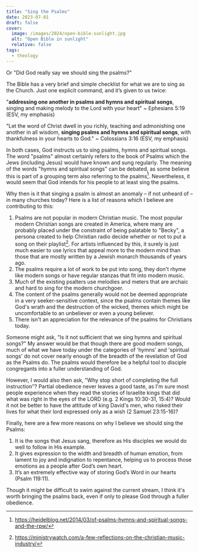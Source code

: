 ```yaml
---
title: "Sing the Psalms"
date: 2023-07-01
draft: false
cover:
  image: /images/2024/open-bible-sunlight.jpg
  alt: "Open Bible in sunlight"
  relative: false
tags:
  - theology
---
```


Or "Did God really say we should sing the psalms?"

The Bible has a very brief and simple checklist for what we are to sing as the Church.
Just one explicit command, and it’s given to us twice:

"**addressing one another in psalms and hymns and spiritual songs**, singing and making melody to the Lord with your heart" ~ Ephesians 5:19 (ESV, my emphasis)

"Let the word of Christ dwell in you richly, teaching and admonishing one another in all wisdom, **singing psalms and hymns and spiritual songs**, with thankfulness in your hearts to God." ~ Colossians 3:16 (ESV, my emphasis)

In both cases, God instructs us to sing psalms, hymns and spiritual songs.
The word "psalms" almost certainly refers to the book of Psalms which the Jews (including Jesus) would have known and sung regularly.
The meaning of the words "hymns and spiritual songs" can be debated, as some believe this is part of a grouping term also referring to the psalms[^1].
Nevertheless, it would seem that God intends for his people to at least sing the psalms.

Why then is it that singing a psalm is almost an anomaly – if not unheard of – in many churches today?
Here is a list of reasons which I believe are contributing to this:

1. Psalms are not popular in modern Christian music.
   The most popular modern Christian songs are created in America, where many are probably placed under the constraint of being palatable to "Becky", a persona created to help Christian radio decide whether or not to put a song on their playlist[^2].
   For artists influenced by this, it surely is just much easier to use lyrics that appeal more to the modern mind than those that are mostly written by a Jewish monarch thousands of years ago.
2. The psalms require a lot of work to be put into song, they don't rhyme like modern songs or have regular stanzas that fit into modern music. 
3. Much of the existing psalters use melodies and meters that are archaic and hard to sing for the modern churchgoer.
4. The content of the psalms generally would not be deemed appropriate in a very seeker-sensitive context, since the psalms contain themes like God's wrath and the destruction of the wicked, themes which might be uncomfortable to an unbeliever or even a young believer.
5. There isn't an appreciation for the relevance of the psalms for Christians today.

Someone might ask, "Is it not sufficient that we sing hymns and spiritual songs?"
My answer would be that though there are good modern songs, much of what we have today under the categories of 'hymns' and 'spiritual songs' do not cover nearly enough of the breadth of the revelation of God as the Psalms do.
The psalms would therefore be a helpful tool to disciple congregants into a fuller understanding of God.

However, I would also then ask, "Why stop short of completing the full instruction"?
Partial obedience never leaves a good taste, as I'm sure most people experience when they read the stories of Israelite kings that did what was right in the eyes of the LORD (e.g. 2 Kings 10:30-31, 15:4)?
Would it not be better to have the attitude of king David's men, who risked their lives for what their lord expressed only as a wish (2 Samuel 23:15-16)?

Finally, here are a few more reasons on why I believe we should sing the Psalms:

1. It is the songs that Jesus sang, therefore as His disciples we would do well to follow in His example.
2. It gives expression to the width and breadth of human emotion, from lament to joy and indignation to repentance, helping us to process those emotions as a people after God’s own heart.
3. It’s an extremely effective way of storing God’s Word in our hearts (Psalm 119:11). 

Though it might be difficult to swim against the current stream, I think it's worth bringing the psalms back, even if only to please God through a fuller obedience.

[^1]: https://heidelblog.net/2014/03/of-psalms-hymns-and-spiritual-songs-and-the-rpw/
[^2]: https://ministrywatch.com/a-few-reflections-on-the-christian-music-industry/
